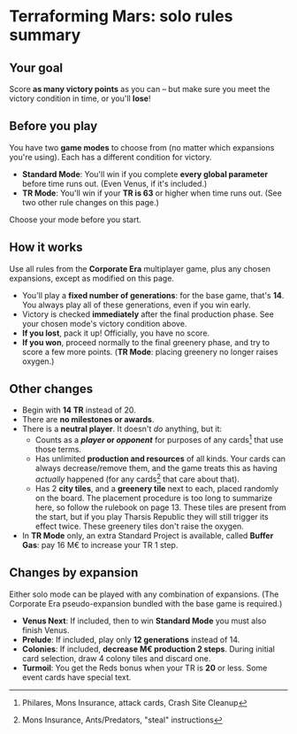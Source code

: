 # Terraforming Mars: solo rules summary

## Your goal

Score **as many victory points** as you can – but make sure you meet the victory condition in time, or you'll **lose**!

## Before you play

You have two **game modes** to choose from (no matter which expansions you're using). Each has a different condition for victory.

* **Standard Mode**: You'll win if you complete **every global parameter** before time runs out. (Even Venus, if it's included.)
* **TR Mode**: You'll win if your **TR is 63** or higher when time runs out. (See two other rule changes on this page.)

Choose your mode before you start.

## How it works

Use all rules from the **Corporate Era** multiplayer game, plus any chosen expansions, except as modified on this page.

* You'll play a **fixed number of generations**: for the base game, that's **14**. You always play all of these generations, even if you win early.
* Victory is checked **immediately** after the final production phase. See your chosen mode's victory condition above.
* **If you lost**, pack it up! Officially, you have no score.
* **If you won**, proceed normally to the final greenery phase, and try to score a few more points. (**TR Mode**: placing greenery no longer raises oxygen.)

## Other changes

* Begin with **14 TR** instead of 20.
* There are **no milestones or awards**.
* There is a **neutral player**. It doesn't _do_ anything, but it:
    * Counts as a **_player_ or _opponent_** for purposes of any cards[^1] that use those terms.
    * Has unlimited **production and resources** of all kinds. Your cards can always decrease/remove them, and the game treats this as having _actually_ happened (for any cards[^2] that care about that).
    * Has 2 **city tiles**, and a **greenery tile** next to each, placed randomly on the board. The placement procedure is too long to summarize here, so follow the rulebook on page 13. These tiles are present from the start, but if you play Tharsis Republic they will still trigger its effect twice. These greenery tiles don't raise the oxygen.
* In **TR Mode** only, an extra Standard Project is available, called **Buffer Gas**: pay 16 M€ to increase your TR 1 step.

## Changes by expansion

Either solo mode can be played with any combination of expansions. (The Corporate Era pseudo-expansion bundled with the base game is required.)

* **Venus Next**: If included, then to win **Standard Mode** you must also finish Venus.
* **Prelude**: If included, play only **12 generations** instead of 14.
* **Colonies**: If included, **decrease M€ production 2 steps**. During initial card selection, draw 4 colony tiles and discard one.
* **Turmoil**: You get the Reds bonus when your TR is **20** or less. Some event cards have special text.

[^1]: Philares, Mons Insurance, attack cards, Crash Site Cleanup
[^2]: Mons Insurance, Ants/Predators, "steal" instructions
